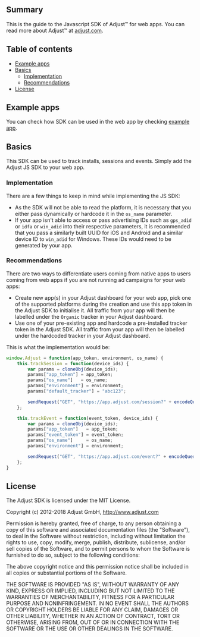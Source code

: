 ## Summary

This is the guide to the Javascript SDK of Adjust™ for web apps. You can read more about Adjust™ at [adjust.com].

## Table of contents

* [Example apps](#example-app)
* [Basics](#basics)
   * [Implementation](#implementation)
   * [Recommendations](#recommendations)
* [License](#license)

## <a id="example-app"></a>Example apps

You can check how SDK can be used in the web app by checking [example app][example-app].

## <a id="basics">Basics

This SDK can be used to track installs, sessions and events. Simply add the Adjust JS SDK to your web app.

### <a id="implementation">Implementation

There are a few things to keep in mind while implementing the JS SDK:

- As the SDK will not be able to read the platform, it is necessary that you either pass dynamically or hardcode it in the `os_name` parameter.
- If your app isn't able to access or pass advertising IDs such as `gps_adid` or `idfa` or `win_adid` into their respective parameters, it is recommended that you pass a similarly built UUID for iOS and Android and a similar device ID to `win_adid` for Windows. These IDs would need to be generated by your app.

### <a id="recommendations">Recommendations

There are two ways to differentiate users coming from native apps to users coming from web apps if you are not running ad campaigns for your web apps:

- Create new app(s) in your Adjust dashboard for your web app, pick one of the supported platforms during the creation and use this app token in the Adjust SDK to initialise it. All traffic from your app will then be labelled under the `Organic` tracker in your Adjust dashboard.
- Use one of your pre-existing app and hardcode a pre-installed tracker token in the Adjust SDK. All traffic from your app will then be labelled under the hardcoded tracker in your Adjust dashboard.

This is what the implementation would be:

```js
window.Adjust = function(app_token, environment, os_name) {
    this.trackSession = function(device_ids) {
        var params = cloneObj(device_ids);
        params["app_token"] = app_token;
        params["os_name"]   = os_name;
        params["environment"] = environment;
        params["default_tracker"] = "abc123";

        sendRequest("GET", "https://app.adjust.com/session?" + encodeQueryString(params));
    };

    this.trackEvent = function(event_token, device_ids) {
        var params = cloneObj(device_ids);
        params["app_token"]   = app_token;
        params["event_token"] = event_token;
        params["os_name"]     = os_name;
        params["environment"] = environment;

        sendRequest("GET", "https://app.adjust.com/event?" + encodeQueryString(params));
    };
}
```

## <a id="license">License

The Adjust SDK is licensed under the MIT License.

Copyright (c) 2012-2018 Adjust GmbH, http://www.adjust.com

Permission is hereby granted, free of charge, to any person obtaining a copy of
this software and associated documentation files (the "Software"), to deal in
the Software without restriction, including without limitation the rights to
use, copy, modify, merge, publish, distribute, sublicense, and/or sell copies
of the Software, and to permit persons to whom the Software is furnished to do
so, subject to the following conditions:

The above copyright notice and this permission notice shall be included in all
copies or substantial portions of the Software.

THE SOFTWARE IS PROVIDED "AS IS", WITHOUT WARRANTY OF ANY KIND, EXPRESS OR
IMPLIED, INCLUDING BUT NOT LIMITED TO THE WARRANTIES OF MERCHANTABILITY,
FITNESS FOR A PARTICULAR PURPOSE AND NONINFRINGEMENT. IN NO EVENT SHALL THE
AUTHORS OR COPYRIGHT HOLDERS BE LIABLE FOR ANY CLAIM, DAMAGES OR OTHER
LIABILITY, WHETHER IN AN ACTION OF CONTRACT, TORT OR OTHERWISE, ARISING FROM,
OUT OF OR IN CONNECTION WITH THE SOFTWARE OR THE USE OR OTHER DEALINGS IN THE
SOFTWARE.


[adjust.com]:   https://adjust.com
[example-app]:  example.js
